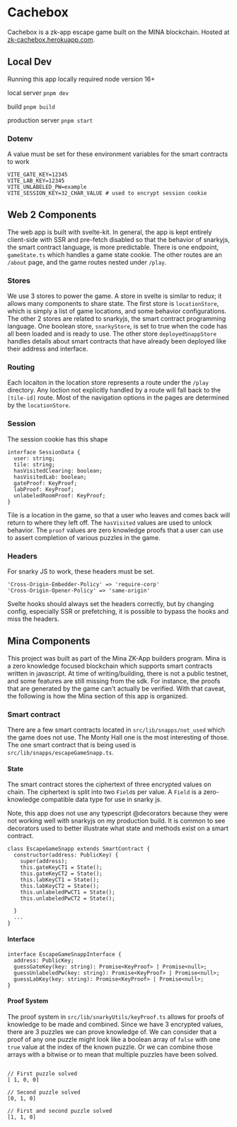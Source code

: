 # Cachebox

Cachebox is a zk-app escape game built on the MINA blockchain.  Hosted at [zk-cachebox.herokuapp.com](zk-cachebox.herokuapp.com).

## Local Dev

Running this app locally required node version 16+

local server
`pnpm dev`

build
`pnpm build`

production server
`pnpm start`

### Dotenv
A value must be set for these environment variables for the smart contracts to work

```
VITE_GATE_KEY=12345
VITE_LAB_KEY=12345
VITE_UNLABELED_PW=example
VITE_SESSION_KEY=32_CHAR_VALUE # used to encrypt session cookie
```

## Web 2 Components

The web app is built with svelte-kit.  In general, the app is kept entirely client-side with SSR and pre-fetch disabled so that the behavior of snarkyjs, the smart contract language, is more predictable.  There is one endpoint, `gameState.ts` which handles a game state cookie.  The other routes are an `/about` page, and the game routes nested under `/play`.

### Stores

We use 3 stores to power the game.  A store in svelte is similar to redux; it allows many components to share state.  The first store is `locationStore`, which is simply a list of game locations, and some behavior configurations.  The other 2 stores are related to snarkyjs, the smart contract programming language.  One boolean store, `snarkyStore`, is set to true when the code has all been loaded and is ready to use.  The other store `deployedSnappStore` handles details about smart contracts that have already been deployed like their address and interface.


### Routing 

Each locaiton in the location store represents a route under the `/play` directory.  Any loction not explicitly handled by a route will fall back to the `[tile-id]` route.  Most of the navigation options in the pages are determined by the `locationStore`.

### Session

The session cookie has this shape
```
interface SessionData {
  user: string;
  tile: string;
  hasVisitedClearing: boolean;
  hasVisitedLab: boolean;
  gateProof: KeyProof;
  labProof: KeyProof;
  unlabeledRoomProof: KeyProof;
}
```

Tile is a location in the game, so that a user who leaves and comes back will return to where they left off.  The `hasVisited` values are used to unlock behavior.  The `proof` values are zero knowledge proofs that a user can use to assert completion of various puzzles in the game.

### Headers

For snarky JS to work, these headers must be set.

```
'Cross-Origin-Embedder-Policy' => 'require-corp'
'Cross-Origin-Opener-Policy' => 'same-origin'
```

Svelte hooks should always set the headers correctly, but by changing config, especially SSR or prefetching, it is possible to bypass the hooks and miss the headers.

## Mina Components

This project was built as part of the Mina ZK-App builders program.  Mina is a zero knowledge focused blockchain which supports smart contracts written in javascript.  At time of writing/building, there is not a public testnet, and some features are still missing from the sdk.  For instance, the proofs that are generated by the game can't actually be verified.  With that caveat, the following is how the Mina section of this app is organized.

### Smart contract

There are a few smart contracts located in `src/lib/snapps/not_used` which the game does not use.  The Monty Hall one is the most interesting of those.  The one smart contract that is being used is `src/lib/snapps/escapeGameSnapp.ts`.

#### State
The smart contract stores the ciphertext of three encrypted values on chain.  The ciphertext is split into two `Field`s per value.  A `Field` is a zero-knowledge compatible data type for use in snarky js.

Note, this app does not use any typescript @decorators because they were not working well with snarkyjs on my production build.  It is common to see decorators used to better illustrate what state and methods exist on a smart contract.

```
class EscapeGameSnapp extends SmartContract {
  constructor(address: PublicKey) {
    super(address);
    this.gateKeyCT1 = State();
    this.gateKeyCT2 = State();
    this.labKeyCT1 = State();
    this.labKeyCT2 = State();
    this.unlabeledPwCT1 = State();
    this.unlabeledPwCT2 = State();

  }
  ...
}
```

#### Interface
```
interface EscapeGameSnappInterface {
  address: PublicKey;
  guessGateKey(key: string): Promise<KeyProof> | Promise<null>;
  guessUnlabeledPw(key: string): Promise<KeyProof> | Promise<null>;
  guessLabKey(key: string): Promise<KeyProof> | Promise<null>;
}
```

#### Proof System

The proof system in `src/lib/snarkyUtils/keyProof.ts` allows for proofs of knowledge to be made and combined.  Since we have 3 encrypted values, there are 3 puzzles we can prove knowledge of.  We can consider that a proof of any one puzzle might look like a boolean array of `false` with one `true` value at the index of the known puzzle.  Or we can combine those arrays with a bitwise or to mean that multiple puzzles have been solved.

```

// First puzzle solved
[ 1, 0, 0]

// Second puzzle solved
[0, 1, 0]

// First and second puzzle solved
[1, 1, 0]
```